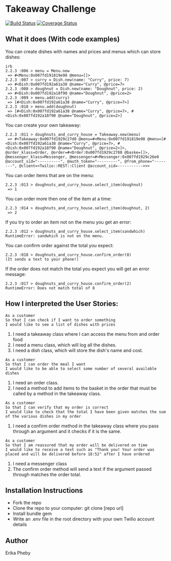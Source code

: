 Takeaway Challenge
==================
[![Build Status](https://travis-ci.org/eripheebs/takeaway-challenge.svg?branch=master)](https://travis-ci.org/eripheebs/takeaway-challenge)
[![Coverage Status](https://coveralls.io/github/eripheebs/takeaway-challenge/badge.svg?branch=master)](https://coveralls.io/github/eripheebs/takeaway-challenge?branch=master)

What it does (With code examples)
-----
You can create dishes with names and prices and menus which can store dishes:
```
irb
2.2.3 :006 > menu = Menu.new
 => #<Menu:0x007fd191819e98 @menu=[]> 
2.2.3 :007 > curry = Dish.new(name: "Curry", price: 7)
 => #<Dish:0x007fd192a61a38 @name="Curry", @price=7> 
2.2.3 :008 > doughnut = Dish.new(name: "Doughnut", price: 2)
 => #<Dish:0x007fd192a18f90 @name="Doughnut", @price=2> 
2.2.3 :009 > menu.add(curry)
 => [#<Dish:0x007fd192a61a38 @name="Curry", @price=7>] 
2.2.3 :010 > menu.add(doughnut)
 => [#<Dish:0x007fd192a61a38 @name="Curry", @price=7>, #<Dish:0x007fd192a18f90 @name="Doughnut", @price=2>] 
```
You can create your own takeaway:
```
2.2.3 :011 > doughnuts_and_curry_house = Takeaway.new(menu)
 => #<Takeaway:0x007fd1929c27d0 @menu=#<Menu:0x007fd191819e98 @menu=[#<Dish:0x007fd192a61a38 @name="Curry", @price=7>, #<Dish:0x007fd192a18f90 @name="Doughnut", @price=2>]>, @order_klass=Order, @order=#<Order:0x007fd1929c2780 @baske=[]>, @messenger_klass=Messenger, @messenger=#<Messenger:0x007fd1929c26e0 @account_sid="----------", @auth_token="---------", @from_phone="--------", @client=<Twilio::REST::Client @account_sid=----------->>> 
```
You can order items that are on the menu:
```
2.2.3 :013 > doughnuts_and_curry_house.select_item(doughnut)
 => 1 
```
You can order more then one of the item at a time:
```
2.2.3 :014 > doughnuts_and_curry_house.select_item(doughnut, 2)
 => 2 
```
If you try to order an item not on the menu you get an error:
```
2.2.3 :012 > doughnuts_and_curry_house.select_item(sandwhich)
RuntimeError: sandwhich is not on the menu.
```
You can confirm order against the total you expect:
```
2.2.3 :018 > doughnuts_and_curry_house.confirm_order(8)
(It sends a text to your phone!)
```
If the order does not match the total you expect you will get an error message:
```
2.2.3 :017 > doughnuts_and_curry_house.confirm_order(2)
RuntimeError: Does not match total of 8
```

How I interpreted the User Stories:
-----
```
As a customer
So that I can check if I want to order something
I would like to see a list of dishes with prices
```
1. I need a takeaway class where I can access the menu from and order food
2. I need a menu class, which will log all the dishes.
3. I need a dish class, which will store the dish's name and cost.
```
As a customer
So that I can order the meal I want
I would like to be able to select some number of several available dishes
```
1. I need an order class.
2. I need a method to add items to the basket in the order that must be called by a method in the takeaway class.
```
As a customer
So that I can verify that my order is correct
I would like to check that the total I have been given matches the sum of the various dishes in my order
```
1. I need a confirm order method in the takeaway class where you pass through an argument and it checks if it is the same.
```
As a customer
So that I am reassured that my order will be delivered on time
I would like to receive a text such as "Thank you! Your order was placed and will be delivered before 18:52" after I have ordered
```
1. I need a messenger class
2. The confirm order method will send a text if the argument passed through matches the order total.

Installation Instructions
-----
- Fork the repo
- Clone the repo to your computer: git clone [repo url]
- Install bundle gem
- Write an .env file in the root directory with your own Twilio account details

Author
-----
Erika Pheby